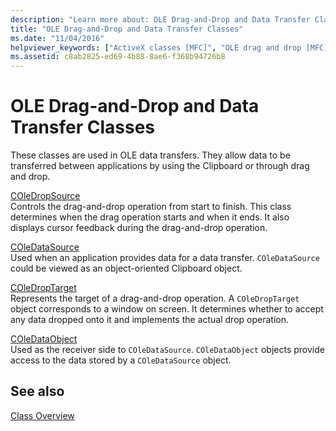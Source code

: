 ```yaml
---
description: "Learn more about: OLE Drag-and-Drop and Data Transfer Classes"
title: "OLE Drag-and-Drop and Data Transfer Classes"
ms.date: "11/04/2016"
helpviewer_keywords: ["ActiveX classes [MFC]", "OLE drag and drop [MFC], and data transfer classes", "drag and drop [MFC], classes", "data transfer [MFC], OLE", "data transfer classes [MFC]"]
ms.assetid: c8ab2825-ed69-4b88-8ae6-f368b94726b8
---
```

# OLE Drag-and-Drop and Data Transfer Classes

These classes are used in OLE data transfers. They allow data to be transferred between applications by using the Clipboard or through drag and drop.

[COleDropSource](reference/coledropsource-class.md)<br/>
Controls the drag-and-drop operation from start to finish. This class determines when the drag operation starts and when it ends. It also displays cursor feedback during the drag-and-drop operation.

[COleDataSource](reference/coledatasource-class.md)<br/>
Used when an application provides data for a data transfer. `COleDataSource` could be viewed as an object-oriented Clipboard object.

[COleDropTarget](reference/coledroptarget-class.md)<br/>
Represents the target of a drag-and-drop operation. A `COleDropTarget` object corresponds to a window on screen. It determines whether to accept any data dropped onto it and implements the actual drop operation.

[COleDataObject](reference/coledataobject-class.md)<br/>
Used as the receiver side to `COleDataSource`. `COleDataObject` objects provide access to the data stored by a `COleDataSource` object.

## See also

[Class Overview](class-library-overview.md)
